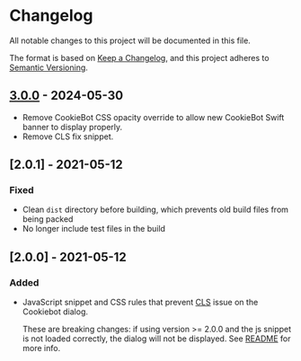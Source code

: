 # Changelog

All notable changes to this project will be documented in this file.

The format is based on [Keep a Changelog](https://keepachangelog.com/en/1.0.0/),
and this project adheres to [Semantic Versioning](https://semver.org/spec/v2.0.0.html).

## [3.0.0] - 2024-05-30

- Remove CookieBot CSS opacity override to allow new CookieBot Swift banner to display properly.
- Remove CLS fix snippet.

## [2.0.1] - 2021-05-12

### Fixed

- Clean `dist` directory before building, which prevents old build files from being packed
- No longer include test files in the build

## [2.0.0] - 2021-05-12

### Added

- JavaScript snippet and CSS rules that prevent [CLS](https://web.dev/cls/) issue on the Cookiebot dialog.

  These are breaking changes: if using version >= 2.0.0 and the js snippet is not loaded correctly, the dialog will not be displayed. See [README](README.md) for more info.

[3.0.0]:
  https://github.com/envato/cookie-consent/compare/v2.0.1..v3.0.0
